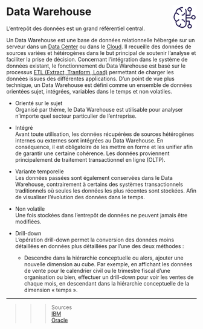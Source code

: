 # **Data Warehouse** <a href="../../"> <img src="../../assets/bi.svg" alt="Business intelligence" align="right" height="64px"> </a>
L’entrepôt des données est un grand référentiel central.  

Un Data Warehouse est une base de données relationnelle hébergée sur un serveur dans un [Data Center](docs/dataCenter) ou dans le [Cloud](docs/cloud). Il recueille des données de sources variées et hétérogènes dans le but principal de soutenir l’analyse et faciliter la prise de décision. Concernant l’intégration dans le système de données existant, le fonctionnement du Data Warehouse est basé sur le processus [ETL (Extract, Tranform, Load)](docs/etl) permettant de charger les données issues des différentes applications.
D’un point de vue plus technique, un Data Warehouse est défini comme un ensemble de données orientées sujet, intégrées, variables dans le temps et non volatiles.
* Orienté sur le sujet  
  Organisé par thème, le Data Warehouse est utilisable pour analyser n’importe quel secteur particulier de l’entreprise.
* Intégré  
  Avant toute utilisation, les données récupérées de sources hétérogènes internes ou externes sont intégrées au Data Warehouse. En conséquence, il est obligatoire de les mettre en forme et les unifier afin de garantir une certaine cohérence. Les données proviennent principalement de traitement transactionnel en ligne (OLTP).
* Variante temporelle  
  Les données passées sont également conservées dans le Data Warehouse, contrairement à certains des systèmes transactionnels traditionnels où seules les données les plus récentes sont stockées. Afin de visualiser l’évolution des données dans le temps.
* Non volatile  
  Une fois stockées dans l’entrepôt de données ne peuvent jamais être modifiées.

* Drill-down  
  L’opération drill-down permet la conversion des données moins détaillées en données plus détaillées par l’une des deux méthodes :  
    * Descendre dans la hiérarchie conceptuelle ou alors, ajouter une nouvelle dimension au cube. Par exemple, en affichant les données de vente pour le calendrier civil ou le trimestre fiscal d’une organisation ou bien, effectuer un drill-down pour voir les ventes de chaque mois, en descendant dans la hiérarchie conceptuelle de la dimension « temps ».


___
>>> Sources  
[IBM](https://www.ibm.com/fr-fr/topics/olap#:~:text=IBM-,Qu'est%2Dce%20que%20l'OLAP%20%3F,un%20autre%20r%C3%A9f%C3%A9rentiel%20de%20donn%C3%A9es.)  
[Oracle](https://www.oracle.com/fr/database/data-warehouse-definition/#:~:text=Un%20Data%20Warehouse%20est%20une,pour%20une%20meilleure%20business%20intelligence.)  